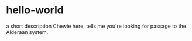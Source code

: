 # hello-world
a short description
Chewie here, tells me you're looking for passage to the Alderaan system.
